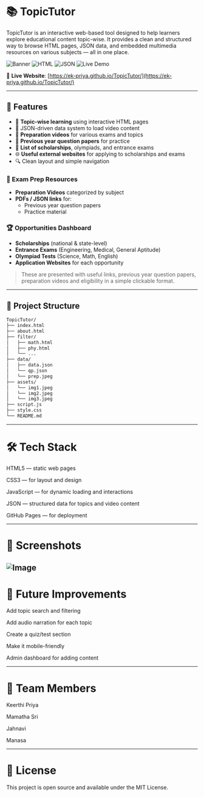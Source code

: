 # 📚 TopicTutor

TopicTutor is an interactive web-based tool designed to help learners explore educational content topic-wise. It provides a clean and structured way to browse HTML pages, JSON data, and embedded multimedia resources on various subjects — all in one place.

![Banner](https://img.shields.io/badge/Project-TopicTutor-success?style=flat-square)
![HTML](https://img.shields.io/badge/HTML-15%2B_files-orange?style=flat-square)
![JSON](https://img.shields.io/badge/JSON-Data%20Driven-blue?style=flat-square)
![Live Demo](https://img.shields.io/badge/View-Live-green?style=flat-square)

🔗 **Live Website**: [https://ek-priya.github.io/TopicTutor/](https://ek-priya.github.io/TopicTutor/)

---

## 🌟 Features

- 📖 **Topic-wise learning** using interactive HTML pages
- 🧠 JSON-driven data system to load video content
- 🎥 **Preparation videos** for various exams and topics
- 📄 **Previous year question papers** for practice
- 🧾 **List of scholarships**, olympiads, and entrance exams
- 🌐 **Useful external websites** for applying to scholarships and exams
- 🔍 Clean layout and simple navigation 

### 🎯 Exam Prep Resources
- **Preparation Videos** categorized by subject
- **PDFs / JSON links** for:
  - Previous year question papers
  - Practice material

### 🏆 Opportunities Dashboard
- **Scholarships** (national & state-level)
- **Entrance Exams** (Engineering, Medical, General Aptitude)
- **Olympiad Tests** (Science, Math, English)
- **Application Websites** for each opportunity

> These are presented with useful links, previous year question papers, preparation videos and eligibility in a simple clickable format.


---

## 📂 Project Structure

```html
TopicTutor/
├── index.html
├── about.html
├── filter/
│   ├── math.html
│   ├── phy.html
│   └── ...
├── data/
│   ├── data.json
│   └── qp.json
│   └── prep.jpeg
├── assets/
│   └── img1.jpeg
│   └── img2.jpeg
│   └── img3.jpeg
├── script.js
├── style.css
└── README.md
```

---

# 🛠 Tech Stack
HTML5 — static web pages

CSS3 — for layout and design

JavaScript — for dynamic loading and interactions

JSON — structured data for topics and video content

GitHub Pages — for deployment

---

# 📸 Screenshots
![Image](https://github.com/user-attachments/assets/72baadcb-22ea-4e2e-ae07-fe80d68689d2)
---

# 📅 Future Improvements
 Add topic search and filtering

 Add audio narration for each topic

 Create a quiz/test section

 Make it mobile-friendly

 Admin dashboard for adding content

 ---

# 👥 Team Members
Keerthi Priya

Mamatha Sri

Jahnavi

Manasa

---

# 📄 License
This project is open source and available under the MIT License.
